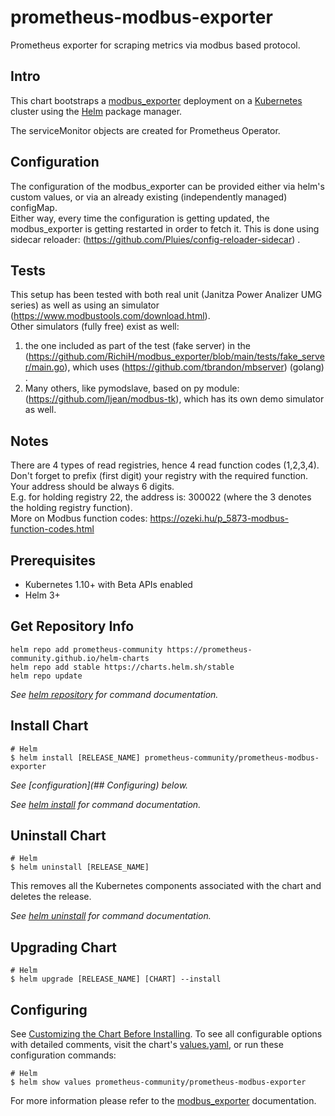 # prometheus-modbus-exporter

Prometheus exporter for scraping metrics via modbus based protocol.    

## Intro

This chart bootstraps a [modbus_exporter](https://github.com/RichiH/modbus_exporter) deployment on a [Kubernetes](http://kubernetes.io) cluster using the [Helm](https://helm.sh) package manager.    

The serviceMonitor objects are created for Prometheus Operator.    

## Configuration

The configuration of the modbus_exporter can be provided either via helm's custom values, or via an already existing (independently managed) configMap.    
Either way, every time the configuration is getting updated, the modbus_exporter is getting restarted in order to fetch it. This is done using sidecar reloader: (https://github.com/Pluies/config-reloader-sidecar) .     

## Tests
This setup has been tested with both real unit (Janitza Power Analizer UMG series) as well as using an simulator (https://www.modbustools.com/download.html).     
Other simulators (fully free) exist as well:    
1. the one included as part of the test (fake server) in the (https://github.com/RichiH/modbus_exporter/blob/main/tests/fake_server/main.go), which uses (https://github.com/tbrandon/mbserver) (golang) .     
2. Many others, like pymodslave, based on py module: (https://github.com/ljean/modbus-tk), which has its own demo simulator as well.    

## Notes
There are 4 types of read registries, hence 4 read function codes (1,2,3,4).    
Don't forget to prefix (first digit) your registry with the required function.   
Your address should be always 6 digits.    
E.g. for holding registry 22, the address is: 300022  (where the 3 denotes the holding registry function).    
More on Modbus function codes: https://ozeki.hu/p_5873-modbus-function-codes.html

## Prerequisites

- Kubernetes 1.10+ with Beta APIs enabled
- Helm 3+

## Get Repository Info

```console
helm repo add prometheus-community https://prometheus-community.github.io/helm-charts
helm repo add stable https://charts.helm.sh/stable
helm repo update
```

_See [helm repository](https://helm.sh/docs/helm/helm_repo/) for command documentation._

## Install Chart

```console
# Helm
$ helm install [RELEASE_NAME] prometheus-community/prometheus-modbus-exporter
```
_See [configuration](## Configuring) below._

_See [helm install](https://helm.sh/docs/helm/helm_install/) for command documentation._

## Uninstall Chart

```console
# Helm
$ helm uninstall [RELEASE_NAME]
```

This removes all the Kubernetes components associated with the chart and deletes the release.

_See [helm uninstall](https://helm.sh/docs/helm/helm_uninstall/) for command documentation._

## Upgrading Chart

```console
# Helm
$ helm upgrade [RELEASE_NAME] [CHART] --install
```

## Configuring

See [Customizing the Chart Before Installing](https://helm.sh/docs/intro/using_helm/#customizing-the-chart-before-installing). To see all configurable options with detailed comments, visit the chart's [values.yaml](./values.yaml), or run these configuration commands:

```console
# Helm
$ helm show values prometheus-community/prometheus-modbus-exporter
```

For more information please refer to the [modbus_exporter](https://github.com/RichiH/modbus_exporter) documentation.


